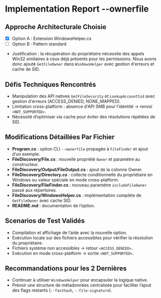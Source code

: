 # Implementation Report --ownerfile

## Approche Architecturale Choisie
- [x] Option A : Extension WindowsHelper.cs 
- [ ] Option B : Pattern standard
- Justification : la récupération du propriétaire nécessite des appels Win32 similaires à ceux déjà présents pour les permissions. Nous avons donc ajouté `GetFileOwner` dans `WindowsHelper` avec gestion d'erreurs et cache de SID.

## Défis Techniques Rencontrés
- Manipulation des API natives `GetFileSecurity` et `LookupAccountSid` avec gestion d'erreurs (ACCESS_DENIED, NONE_MAPPED).
- Limitation cross-platform : absence d'API SMB pour l’identité → renvoi `<NOT_SUPPORTED>`.
- Nécessité d’optimiser via cache pour éviter des résolutions répétées de SID.

## Modifications Détaillées Par Fichier
- **Program.cs** : option CLI `--ownerfile` propagée à `FileFinder` et ajout d’un exemple.
- **FileDiscovery/File.cs** : nouvelle propriété `Owner` et paramètre au constructeur.
- **FileDiscovery/Output/FileOutput.cs** : ajout de la colonne Owner.
- **FileDiscovery/Directory.cs** : collecte conditionnelle du propriétaire en Windows ou valeur spéciale en mode cross-platform.
- **FileDiscovery/FileFinder.cs** : nouveau paramètre `includeFileOwner` passé aux répertoires.
- **FileDiscovery/WindowsHelper.cs** : implémentation complète de `GetFileOwner` avec cache SID.
- **README.md** : documentation de l’option.

## Scenarios de Test Validés
- Compilation et affichage de l’aide avec la nouvelle option.
- Exécution locale sur des fichiers accessibles pour vérifier la résolution du propriétaire.
- Fichiers système non accessibles → retour `<ACCESS_DENIED>`.
- Exécution en mode cross-platform → sortie `<NOT_SUPPORTED>`.

## Recommandations pour les 2 Dernières
- Continuer à utiliser `WindowsHelper` pour encapsuler la logique native.
- Prévoir une structure de métadonnées centralisée pour faciliter l’ajout des flags restants (`--fasthash`, `--file-signature`).
